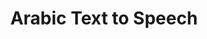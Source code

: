 ---
title: "Arabic Text to Speech"

categories: ['']

tags: ['Arabic', 'Text', 'to', 'Speech']

arwords: 'نطق النصوص العربية'

arexps: []

enwords: ['Arabic Text to Speech']

enexps: []

arlexicons: 'ن'

enlexicons: 'A'

authors: ['Ruqayya Roshdy']

translators: ['']

citations: 'مقدمة في حوسبة اللغة العربية'

sources: 'مركز الملك عبدالله بن عبدالعزيز الدولي لخدمة اللغة العربية'

slug: ""
---